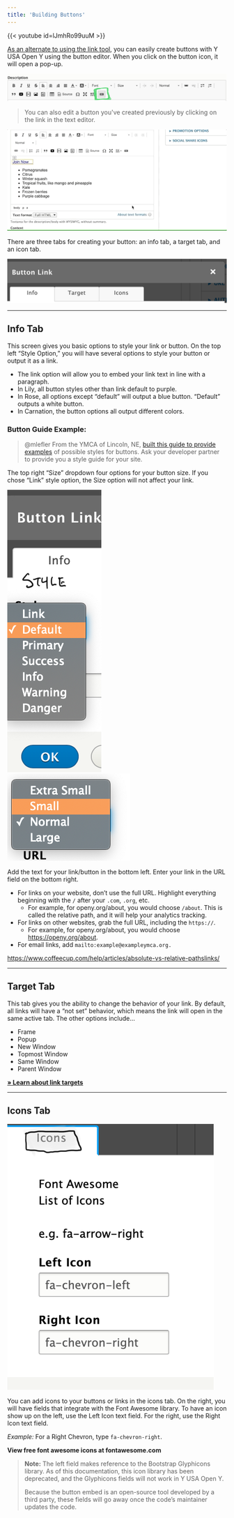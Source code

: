 ```yaml
---
title: 'Building Buttons'
---
```


{{< youtube id=lJmhRo99uuM >}}

[As an alternate to using the link tool](https://community.openymca.org/t/adding-links-in-the-text-editor/645), you can easily create buttons with Y USA Open Y using the button editor. When you click on the button icon, it will open a pop-up.

![WYSIWYG Editor options with the button tab highlighted in green.](../../../../../assets/img/d5736f5507428b99030d5c88620d3f226f154cfc.png)
>You can also edit a button you've created previously by clicking on the link in the text editor.

![blog-description__text-editor-edit-button|640x295,75%](../../../../../assets/img/6930bf01e47b767579dcde7536d2f3353947e310.gif)

There are three tabs for creating your button: an info tab, a target tab, and an icon tab.

![blog-description__text-editor-button-tabs|690x137,50%](../../../../../assets/img/2564a2a399f57c0b0a1cffd8e69b4e4174a9fbaf.png)

---
## Info Tab

This screen gives you basic options to style your link or button. On the top left “Style Option,” you will have several options to style your button or output it as a link.

* The link option will allow you to embed your link text in line with a paragraph.
* In Lily, all button styles other than link default to purple.
* In Rose, all options except “default” will output a blue button. “Default” outputs a white button.
* In Carnation, the button options all output different colors.

### Button Guide Example:

> @mlefler From the YMCA of Lincoln, NE, [built this guide to provide examples](https://www.ymcalincoln.org/buttons) of possible styles for buttons. Ask your developer partner to provide you a style guide for your site.

The top right “Size” dropdown four options for your button size. If you chose “Link” style option, the Size option will not affect your link.

![blog-destiption__text-editor-button_style|166x500,50%](../../../../../assets/img/450d40d931e05bc00fe0d3b6d15d951b0062793d.png)  
![blog-destiption__text-editor-button_size|282x200,50%](../../../../../assets/img/a27170cb92cff52b1a9bd2590993d413b62350c7.png)

Add the text for your link/button in the bottom left. Enter your link in the URL field on the bottom right.

* For links on your website, don’t use the full URL. Highlight everything beginning with the `/` after your `.com`, `.org`, etc.
  * For example, for openy.org/about, you would choose `/about`. This is called the relative path, and it will help your analytics tracking.
* For links on other websites, grab the full URL, including the `https://`.
  * For example, for openy.org/about, you would choose https://openy.org/about.
* For email links, add `mailto:example@exampleymca.org.`

https://www.coffeecup.com/help/articles/absolute-vs-relative-pathslinks/

---

## Target Tab

This tab gives you the ability to change the behavior of your link. By default, all links will have a “not set” behavior, which means the link will open in the same active tab. The other options include…

* Frame
* Popup
* New Window
* Topmost Window
* Same Window
* Parent Window

**[» Learn about link targets](http://www.tagindex.net/html/frame/a_target.html)**

---

## Icons Tab

![blog-destiption__text-editor-button_icons|388x500,50%](../../../../../assets/img/4a18583fc355305c5175fe6333e5a5a4638bd07e.png)

You can add icons to your buttons or links in the icons tab. On the right, you will have fields that integrate with the Font Awesome library. To have an icon show up on the left, use the Left Icon text field. For the right, use the Right Icon text field.

*Example:* For a Right Chevron, type `fa-chevron-right`.

**View free font awesome icons at fontawesome.com**

>**Note:** The left field makes reference to the Bootstrap Glyphicons library. As of this documentation, this icon library has been deprecated, and the Glyphicons fields will not work in Y USA Open Y.
>
>Because the button embed is an open-source tool developed by a third party, these fields will go away once the code’s maintainer updates the code.
